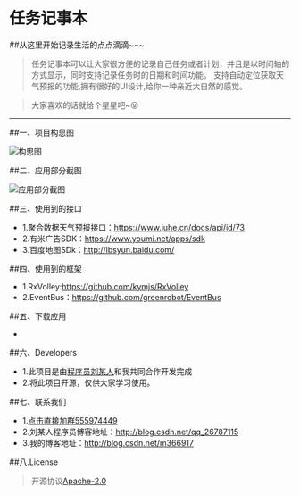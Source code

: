 # 任务记事本

##从这里开始记录生活的点点滴滴~~~

>任务记事本可以让大家很方便的记录自己任务或者计划，并且是以时间轴的方式显示，同时支持记录任务时的日期和时间功能。
>支持自动定位获取天气预报的功能,拥有很好的UI设计,给你一种亲近大自然的感觉。

>大家喜欢的话就给个星星吧~😛

-------

##一、项目构思图

![构思图](http://img.blog.csdn.net/20161107230903179)

##二、应用部分截图

![应用部分截图](http://img.blog.csdn.net/20161108083248195)

##三、使用到的接口

- 1.聚合数据天气预报接口：https://www.juhe.cn/docs/api/id/73
- 2.有米广告SDK：https://www.youmi.net/apps/sdk
- 3.百度地图SDk：http://lbsyun.baidu.com/

##四、使用到的框架

- 1.RxVolley:https://github.com/kymjs/RxVolley
- 2.EventBus：https://github.com/greenrobot/EventBus

##五、下载应用

- 

##六、Developers

- 1.此项目是由[程序员刘某人](https://github.com/LiuGuiLinAndroid)和我共同合作开发完成
- 2.将此项目开源，仅供大家学习使用。

##七、联系我们

- 1.[点击直接加群555974449 ](http://jq.qq.com/?_wv=1027&k=2GWwjKC)
- 2.刘某人程序员博客地址：http://blog.csdn.net/qq_26787115
- 3.我的博客地址：http://blog.csdn.net/m366917

##八.License
  
>开源协议[Apache-2.0](https://opensource.org/licenses/apache2.0.php)
